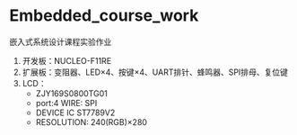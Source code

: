 # Embedded_course_work
嵌入式系统设计课程实验作业
1. 开发板：NUCLEO-F11RE
2. 扩展板：变阻器、LED×4、按键×4、UART排针、蜂鸣器、SPI排母、复位键
3. LCD：
      - ZJY169S0800TG01
      - port:4 WIRE: SPI
      - DEVICE IC ST7789V2
      - RESOLUTION: 240(RGB)×280
